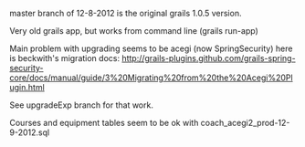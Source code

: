 master branch of 12-8-2012 is the original grails 1.0.5 version. 

Very old grails app, but works from command line (grails run-app) 

Main problem with upgrading seems to be acegi (now SpringSecurity)
here is beckwith's migration docs: 
http://grails-plugins.github.com/grails-spring-security-core/docs/manual/guide/3%20Migrating%20from%20the%20Acegi%20Plugin.html

See upgradeExp branch for that work. 

Courses and equipment tables seem to be ok with coach_acegi2_prod-12-9-2012.sql

